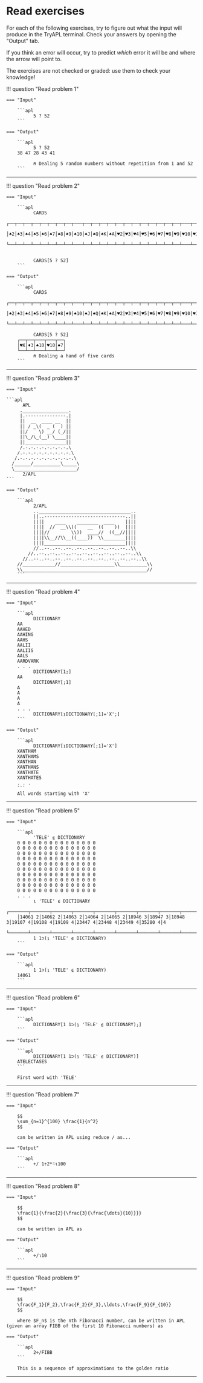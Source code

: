 # Read exercises

For each of the following exercises, try to figure out what the input will produce in the TryAPL terminal.
Check your answers by opening the "Output" tab.

If you think an error will occur, try to predict _which_ error it will be and where the arrow will point to.

The exercises are not checked or graded: use them to check your knowledge!


!!! question "Read problem 1"

    === "Input"

        ```apl
              5 ? 52
        ```

    === "Output"

        ```apl
              5 ? 52
        38 47 28 43 41

              ⍝ Dealing 5 random numbers without repetition from 1 and 52
        ```

---

!!! question "Read problem 2"

    === "Input"

        ```apl
              CARDS
        ┌──┬──┬──┬──┬──┬──┬──┬──┬───┬──┬──┬──┬──┬──┬──┬──┬──┬──┬──┬──┬──┬───┬──┬──┬──┬──┬──┬──┬──┬──┬──┬──┬──┬──┬───┬──┬──┬──┬──┬──┬──┬──┬──┬──┬──┬──┬──┬───┬──┬──┬──┬──┐
        │♠2│♠3│♠4│♠5│♠6│♠7│♠8│♠9│♠10│♠J│♠Q│♠K│♠A│♥2│♥3│♥4│♥5│♥6│♥7│♥8│♥9│♥10│♥J│♥Q│♥K│♥A│♦2│♦3│♦4│♦5│♦6│♦7│♦8│♦9│♦10│♦J│♦Q│♦K│♦A│♣2│♣3│♣4│♣5│♣6│♣7│♣8│♣9│♣10│♣J│♣Q│♣K│♣A│
        └──┴──┴──┴──┴──┴──┴──┴──┴───┴──┴──┴──┴──┴──┴──┴──┴──┴──┴──┴──┴──┴───┴──┴──┴──┴──┴──┴──┴──┴──┴──┴──┴──┴──┴───┴──┴──┴──┴──┴──┴──┴──┴──┴──┴──┴──┴──┴───┴──┴──┴──┴──┘


              CARDS[5 ? 52]
        ```

    === "Output"

        ```apl
              CARDS
        ┌──┬──┬──┬──┬──┬──┬──┬──┬───┬──┬──┬──┬──┬──┬──┬──┬──┬──┬──┬──┬──┬───┬──┬──┬──┬──┬──┬──┬──┬──┬──┬──┬──┬──┬───┬──┬──┬──┬──┬──┬──┬──┬──┬──┬──┬──┬──┬───┬──┬──┬──┬──┐
        │♠2│♠3│♠4│♠5│♠6│♠7│♠8│♠9│♠10│♠J│♠Q│♠K│♠A│♥2│♥3│♥4│♥5│♥6│♥7│♥8│♥9│♥10│♥J│♥Q│♥K│♥A│♦2│♦3│♦4│♦5│♦6│♦7│♦8│♦9│♦10│♦J│♦Q│♦K│♦A│♣2│♣3│♣4│♣5│♣6│♣7│♣8│♣9│♣10│♣J│♣Q│♣K│♣A│
        └──┴──┴──┴──┴──┴──┴──┴──┴───┴──┴──┴──┴──┴──┴──┴──┴──┴──┴──┴──┴──┴───┴──┴──┴──┴──┴──┴──┴──┴──┴──┴──┴──┴──┴───┴──┴──┴──┴──┴──┴──┴──┴──┴──┴──┴──┴──┴───┴──┴──┴──┴──┘

              CARDS[5 ? 52]
        ┌──┬──┬───┬───┬──┐
        │♥K│♦3│♠10│♥10│♠7│
        └──┴──┴───┴───┴──┘
              ⍝ Dealing a hand of five cards
        ```

---

!!! question "Read problem 3"

    === "Input"

    ```apl
          APL
         ._________________.    
         |.---------------.|    
         ||  __  ____ __  ||    
         || / _\(  _ (  ) ||    
         ||/    \) __/ (_/||    
         ||\_/\_(__) \____||    
         ||_______________||    
         /.-.-.-.-.-.-.-.-.\    
        /.-.-.-.-.-.-.-.-.-.\   
       /.-.-.-.-.-.-.-.-.-.-.\  
      /______/__________\_____\ 
      \_______________________/ 
          2/APL
    ```

    === "Output"

        ```apl  
              2/APL
              ..__________________________________..        
              ||..------------------------------..||        
              ||||    ____    ________  ____    ||||        
              ||||  //  __\\((    __  ((    ))  ||||        
              ||||//        \\))  ____//  ((__//||||        
              ||||\\__//\\__((____))  \\________||||        
              ||||______________________________||||        
              //..--..--..--..--..--..--..--..--..\\        
            //..--..--..--..--..--..--..--..--..--..\\      
          //..--..--..--..--..--..--..--..--..--..--..\\    
        //____________//____________________\\__________\\  
        \\______________________________________________//  
        ```

---

!!! question "Read problem 4"

    === "Input"

        ```apl
              DICTIONARY
        AA  
        AAHED  
        AAHING  
        AAHS  
        AALII  
        AALIIS  
        AALS  
        AARDVARK 
        . . .
              DICTIONARY[1;]
        AA
              DICTIONARY[;1]
        A
        A
        A
        A
        . . .
              DICTIONARY[⍸DICTIONARY[;1]='X';]
        ```

    === "Output"

        ```apl
              DICTIONARY[⍸DICTIONARY[;1]='X']
        XANTHAM        
        XANTHAMS       
        XANTHAN        
        XANTHANS       
        XANTHATE       
        XANTHATES      
        . . .
        ```
        All words starting with 'X'

---

!!! question "Read problem 5"

    === "Input"

        ```apl
              'TELE' ⍷ DICTIONARY
        0 0 0 0 0 0 0 0 0 0 0 0 0 0 0
        0 0 0 0 0 0 0 0 0 0 0 0 0 0 0
        0 0 0 0 0 0 0 0 0 0 0 0 0 0 0
        0 0 0 0 0 0 0 0 0 0 0 0 0 0 0
        0 0 0 0 0 0 0 0 0 0 0 0 0 0 0
        0 0 0 0 0 0 0 0 0 0 0 0 0 0 0
        0 0 0 0 0 0 0 0 0 0 0 0 0 0 0
        0 0 0 0 0 0 0 0 0 0 0 0 0 0 0
        0 0 0 0 0 0 0 0 0 0 0 0 0 0 0
        0 0 0 0 0 0 0 0 0 0 0 0 0 0 0
        . . .
              ⍸ 'TELE' ⍷ DICTIONARY
        ┌───────┬───────┬───────┬───────┬───────┬───────┬───────┬───────┬───────┬───────┬───────┬───────┬───────┬───────┬───────┬─
        │14061 2│14062 2│14063 2│14064 2│14065 2│18946 3│18947 3│18948 3│19107 4│19108 4│19109 4│23447 4│23448 4│23449 4│35280 4│4
        └───────┴───────┴───────┴───────┴───────┴───────┴───────┴───────┴───────┴───────┴───────┴───────┴───────┴───────┴───────┴─
              1 1⊃(⍸ 'TELE' ⍷ DICTIONARY)
        ```

    === "Output"

        ```apl
              1 1⊃(⍸ 'TELE' ⍷ DICTIONARY)
        14061
        ```

---

!!! question "Read problem 6"

    === "Input"

        ```apl
              DICTIONARY[1 1⊃(⍸ 'TELE' ⍷ DICTIONARY);]
        ```

    === "Output"

        ```apl
              DICTIONARY[1 1⊃(⍸ 'TELE' ⍷ DICTIONARY)]
        ATELECTASES
        ```
        
        First word with 'TELE'
---

!!! question "Read problem 7"

    === "Input"

        $$
        \sum_{n=1}^{100} \frac{1}{n^2}
        $$

        can be written in APL using reduce / as...

    === "Output"

        ```apl
              +/ 1÷2*⍨⍳100
        ```
---

!!! question "Read problem 8"

    === "Input"

        $$
        \frac{1}{\frac{2}{\frac{3}{\frac{\dots}{10}}}}
        $$

        can be written in APL as

    === "Output"

        ```apl
              ÷/⍳10
        ```
---

!!! question "Read problem 9"

    === "Input"

        $$
        \frac{F_1}{F_2},\frac{F_2}{F_3},\ldots,\frac{F_9}{F_{10}}
        $$

        where $F_n$ is the nth Fibonacci number, can be written in APL (given an array FIBB of the first 10 Fibonacci numbers) as

    === "Output"

        ```apl
              2÷/FIBB
        ```

        This is a sequence of approximations to the golden ratio
---

